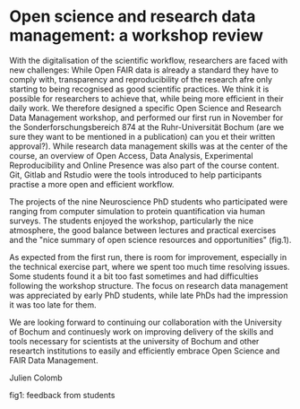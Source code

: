 Open science and research data management: a workshop review
====================

With the digitalisation of the scientific workflow, researchers are faced with new challenges: While Open FAIR data is already a standard they have to comply with, transparency and reproducibility of the research afre only starting to being recognised as good scientific practices. We think it is possible for researchers to achieve that, while being more efficient in their daily work. We therefore designed a specific Open Science and Research Data Management workshop, and performed our first run in November for the Sonderforschungsbereich 874 at the Ruhr-Universität Bochum (are we sure they want to be mentioned in a publication) can you et their written approval?).  While research data management skills was at the center of the course, an overview of Open Access, Data Analysis, Experimental Reproducibility and Online Presence was also part of the course content. Git, Gitlab and Rstudio were the tools introduced to help participants practise a more open and efficient workflow.

 
The projects of the nine Neuroscience PhD students who participated were ranging from computer simulation to protein quantification via human surveys. The students enjoyed the workshop, particularly the nice atmosphere, the good balance between lectures and practical exercises and the "nice summary of open science resources and opportunities" (fig.1).  

As expected from the first run, there is room for improvement, especially in the technical exercise part, where we spent too much time resolving issues. Some students found it a bit too fast sometimes and had difficulties following the workshop structure. The focus on research data management was appreciated by early PhD students, while late PhDs had the impression it was too late for them.

We are looking forward to continuing our collaboration with the University of Bochum and continuesly work on improving delivery of the skills and tools necessary for scientists at the university of Bochum and other researtch institutions to easily and efficiently embrace Open Science and FAIR Data Management.

Julien Colomb

fig1: feedback from students
